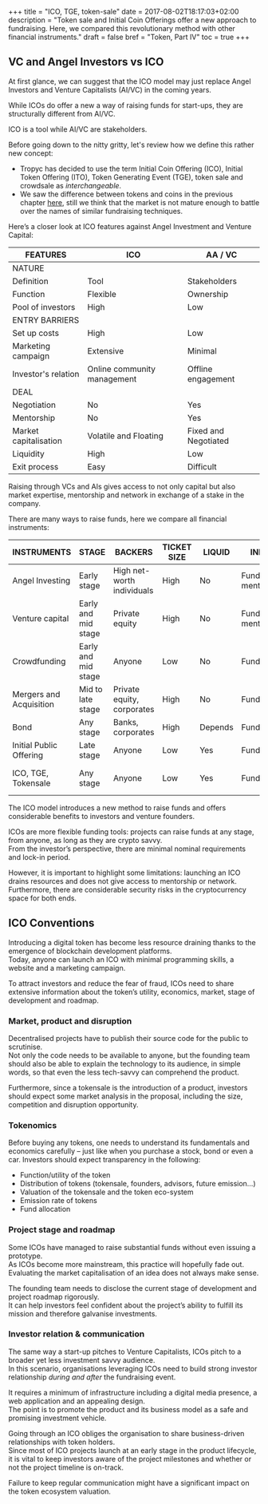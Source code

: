 +++
title = "ICO, TGE, token-sale"
date = 2017-08-02T18:17:03+02:00
description = "Token sale and Initial Coin Offerings offer a new approach to fundraising. Here, we compared this revolutionary method with other financial instruments."
draft = false
bref = "Token, Part IV"
toc = true
+++

## VC and Angel Investors vs ICO

At first glance, we can suggest that the ICO model may just replace Angel Investors and Venture Capitalists (AI/VC) in the coming years. 

While ICOs do offer a new a way of raising funds for start-ups, they are structurally different from AI/VC. 

ICO is a tool while AI/VC are stakeholders.

Before going down to the nitty gritty, let's review how we define this rather new concept:

* Tropyc has decided to use the term Initial Coin Offering (ICO), Initial Token Offering (ITO), Token Generating Event (TGE), token sale and crowdsale as _interchangeable_.
* We saw the difference between tokens and coins in the previous chapter [here](../tokenisation), still we think that the market is not mature enough to battle over the names of similar fundraising techniques.


Here’s a closer look at ICO features against Angel Investment and Venture Capital:

<table class="table table-sm">
  <thead>
    <tr class="text-center">
      <th class="text-left">FEATURES</th>
      <th class="text-center">ICO</th>
      <th class="text-center">AA / VC</th>
    </tr>
  </thead>
  <tbody class="small">
    <tr>
      <td colspan="3" class="table-info text-center">NATURE</td>
    </tr>
    <tr>
      <td class="text-left">Definition</td>
      <td class="text-center">Tool</td>
      <td class="text-center">Stakeholders</td>
    </tr>
    <tr>
      <td class="text-left">Function</td>
      <td class="text-center">Flexible</td>
      <td class="text-center">Ownership</td>
    </tr>
    <tr>
      <td class="text-left">Pool of investors</td>
      <td class="text-center">High</td>
      <td class="text-center">Low</td>
    </tr>
    <tr>
      <td colspan="3" class="table-info text-center">ENTRY BARRIERS</td>
    </tr>
    <tr>
      <td class="text-left">Set up costs</td>
      <td class="text-center">High</td>
      <td class="text-center">Low</td>
    </tr>
    <tr>
      <td class="text-left">Marketing campaign</td>
      <td class="text-center">Extensive</td>
      <td class="text-center">Minimal</td>
    </tr>
    <tr>
      <td class="text-left">Investor's relation</td>
      <td class="text-center">Online community management</td>
      <td class="text-center">Offline engagement</td>
    </tr>
    <tr>
      <td colspan="3" class="table-info text-center">DEAL</td>
    </tr>
    <tr>
      <td class="text-left">Negotiation</td>
      <td class="text-center">No</td>
      <td class="text-center">Yes</td>
    </tr>
    <tr>
      <td class="text-left">Mentorship</td>
      <td class="text-center">No</td>
      <td class="text-center">Yes</td>
    </tr>
    <tr>
      <td class="text-left">Market capitalisation</td>
      <td class="text-center">Volatile and Floating</td>
      <td class="text-center">Fixed and Negotiated</td>
    </tr>
    <tr>
      <td class="text-left">Liquidity</td>
      <td class="text-center">High</td>
      <td class="text-center">Low</td>
    </tr>
    <tr>
      <td class="text-left">Exit process</td>
      <td class="text-center">Easy</td>
      <td class="text-center">Difficult</td>
    </tr>
  </tbody>
</table>

Raising through VCs and AIs gives access to not only capital but also market expertise, mentorship and network in exchange of a stake in the company.

There are many ways to raise funds, here we compare all financial instruments:

<table class="table table-sm table-condensed">
  <thead>
    <tr class="font-weight-bold text-center">
      <th class="text-left">INSTRUMENTS</th>
      <th>STAGE</th>
      <th>BACKERS</th>
      <th>TICKET SIZE</th>
      <th>LIQUID</th>
      <th>INPUT</th>
      <th>OUTPUT</th>
    </tr>
  </thead>
  <tbody>
    <tr class="text-center">
      <td class="text-left">Angel Investing</td>
      <td>Early stage</td>
      <td>High net-worth individuals</td>
      <td>High</td>
      <td>No</td>
      <td>Funds, mentorship</td>
      <td>Equity</td>
    </tr>
    <tr class="text-center">
      <td class="text-left">Venture capital</td>
      <td>Early and mid stage</td>
      <td>Private equity</td>
      <td>High</td>
      <td>No</td>
      <td>Funds, mentorship</td>
      <td>Equity, debt</td>
    <tr class="text-center">
      <td class="text-left">Crowdfunding</td>
      <td>Early and mid stage</td>
      <td>Anyone</td>
      <td>Low</td>
      <td>No</td>
      <td>Funds</td>
      <td>Equity, debt</td>
    <tr class="text-center">
      <td class="text-left">Mergers and Acquisition</td>
      <td>Mid to late stage</td>
      <td>Private equity, corporates</td>
      <td>High</td>
      <td>No</td>
      <td>Funds</td>
      <td>Equity</td>
    <tr class="text-center">
      <td class="text-left">Bond</td>
      <td>Any stage</td>
      <td>Banks, corporates</td>
      <td>High</td>
      <td>Depends</td>
      <td>Funds</td>
      <td>Debt</td>
    <tr class="text-center">
      <td class="text-left">Initial Public Offering</td>
      <td>Late stage</td>
      <td>Anyone</td>
      <td>Low</td>
      <td>Yes</td>
      <td>Funds</td>
      <td>Equity</td>
    <tr class="text-center">
      <td class="text-left">ICO, TGE, Tokensale</td>
      <td>Any stage</td>
      <td>Anyone</td>
      <td>Low</td>
      <td>Yes</td>
      <td>Funds</td>
      <td>Equity and rights</td>
    </tr>
  </tbody>
</table>

The ICO model introduces a new method to raise funds and offers considerable benefits to investors and venture founders.  

ICOs are more flexible funding tools: projects can raise funds at any stage, from anyone, as long as they are crypto savvy.  
From the investor’s perspective, there are minimal nominal requirements and lock-in period.

However, it is important to highlight some limitations: launching an ICO drains resources and does not give access to mentorship or network. Furthermore, there are considerable security risks in the cryptocurrency space for both ends.

## ICO Conventions

Introducing a digital token has become less resource draining thanks to the emergence of blockchain development platforms.  
Today, anyone can launch an ICO with minimal programming skills, a website and a marketing campaign.

To attract investors and reduce the fear of fraud, ICOs need to share extensive information about the token’s utility, economics, market, stage of development and roadmap.

### Market, product and disruption

Decentralised projects have to publish their source code for the public to scrutinise.  
Not only the code needs to be available to anyone, but the founding team should also be able to explain the technology to its audience, in simple words, so that even the less tech-savvy can comprehend the product.

Furthermore, since a tokensale is the introduction of a product, investors should expect some market analysis in the proposal, including the size, competition and disruption opportunity.

### Tokenomics

Before buying any tokens, one needs to understand its fundamentals and economics carefully – just like when you purchase a stock, bond or even a car.
Investors should expect transparency in the following:

* Function/utility of the token
* Distribution of tokens (tokensale, founders, advisors, future emission…)
* Valuation of the tokensale and the token eco-system
* Emission rate of tokens
* Fund allocation

### Project stage and roadmap

Some ICOs have managed to raise substantial funds without even issuing a prototype.  
As ICOs become more mainstream, this practice will hopefully fade out. Evaluating the market capitalisation of an idea does not always make sense.

The founding team needs to disclose the current stage of development and project roadmap rigorously.  
It can help investors feel confident about the project’s ability to fulfill its mission and therefore galvanise investments.

### Investor relation & communication

The same way a start-up pitches to Venture Capitalists, ICOs pitch to a broader yet less investment savvy audience.  
In this scenario, organisations leveraging ICOs need to build strong investor relationship _during and after_ the fundraising event.

It requires a minimum of infrastructure including a digital media presence, a web application and an appealing design.  
The point is to promote the product and its business model as a safe and promising investment vehicle.

Going through an ICO obliges the organisation to share business-driven relationships with token holders.  
Since most of ICO projects launch at an early stage in the product lifecycle, it is vital to keep investors aware of the project milestones and whether or not the project timeline is on-track.

Failure to keep regular communication might have a significant impact on the token ecosystem valuation.
